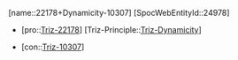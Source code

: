 ﻿---
type: TrizContradiction
aliases:
- 22178+Dynamicity-10307
license: CC BY-SA 4.0
copyright: https://github.com/SpocWeb
IsDeleted: false
IsReadOnly: false
Confidential: public
tags: 
- Triz/Contradiction
---
[name::22178+Dynamicity-10307]
[SpocWebEntityId::24978]
+ [pro::[Triz-22178](Triz-22178)]
[Triz-Principle::[Triz-Dynamicity](tech/Triz/Principle/Triz-Dynamicity.md)]
- [con::[Triz-10307](Triz-10307)]

